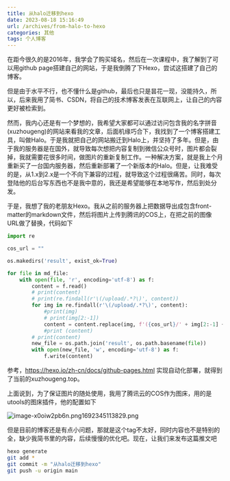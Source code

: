 ```yaml
---
title: 从halo迁移到hexo
date: 2023-08-18 15:16:49
url: /archives/from-halo-to-hexo
categories: 其他
tags: 个人博客
---
```


在距今很久的是2016年，我学会了购买域名，然后在一次课程中，我了解到了可以用github page搭建自己的网站，于是我倒腾了下Hexo，尝试这搭建了自己的博客。

但是由于水平不行，也不懂什么是github，最后也只是昙花一现，没能持久，所以，后来我用了简书、CSDN，将自己的技术博客发表在互联网上，让自己的内容更好被检索到。

然而，我内心还是有一个梦想的，我希望大家都可以通过访问包含我的名字拼音(xuzhougeng)的网站来看我的文章，后面机缘巧合下，我找到了一个博客搭建工具，叫做Halo。于是我就把自己的网站搬迁到Halo上，并坚持了多年。但是，由于我的服务器是在国外，就导致每次想把内容复制到微信公众号时，图片都会裂掉，我就需要花很多时间，做图片的重新复制工作。一种解决方案，就是我上个月重新买了一台国内服务器，然后重新部署了一个新版本的Halo。但是，让我难受的是，从1.x到2.x是一个不向下兼容的过程，就导致这个过程很痛苦。同时，每次登陆他的后台写东西也不是我中意的，我还是希望能够在本地写作，然后到处分发。

于是，我想了我的老朋友Hexo。我从之前的服务器上把数据导出成包含front-matter的markdown文件，然后将图片上传到腾讯的COS上，在把之前的图像URL做了替换，代码如下

```python
import re

cos_url = ""

os.makedirs('result', exist_ok=True)

for file in md_file:
    with open(file, 'r', encoding='utf-8') as f:
        content = f.read()
        # print(content)
        # print(re.findall(r'\(/upload/.*?\)', content))
        for img in re.findall(r'\(/upload/.*?\)', content):
            #print(img)
            # print(img[2:-1])
            content = content.replace(img, f'({cos_url}/' + img[2:-1] + ')')
            #print (content)
        # print(content)
        new_file = os.path.join('result', os.path.basename(file))
        with open(new_file, 'w', encoding='utf-8') as f:
            f.write(content)
```

参考，https://hexo.io/zh-cn/docs/github-pages.html 实现自动化部署，就得到了当前的xuzhougeng.top。

上面说到，为了保证图片的随处使用，我用了腾讯云的COS作为图床，用的是utools的图床插件，他的配置如下

![image-x0oiw2pb6n.png1692345113829.png](https://halo-1252249331.cos.ap-shanghai.myqcloud.com/upload/2023/8/image-x0oiw2pb6n.png1692345113829.png)

但是目前的博客还是有点小问题，那就是这个tag不太好，同时内容也不是特别的全，缺少我简书里的内容，后续慢慢的优化吧。现在，让我们来发布这篇推文吧

```bash
hexo generate
git add *
git commit -m "从halo迁移到hexo"
git push -u origin main
```